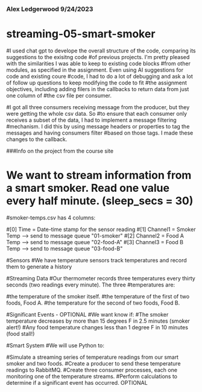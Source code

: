 ### Alex Ledgerwood 9/24/2023
# streaming-05-smart-smoker

#I used chat gpt to develope the overall structure of the code, comparing its suggestions to the exisitng code #of previous projects. I'm pretty pleased with the similarities I was able to keep to existing code blocks #from other modules, as specified in the assignment. Even using AI suggestions for code and existing coure #code, I had to do a lot of debugging and ask a lot of follow up questions to keep modifying the code to fit #the assignment objectives, including adding filers in the callbacks to return data from just one column of #the csv file per consumer.

#I got all three consumers receiving message from the producer, but they were getting the whole csv data. So #to ensure that each consumer only receives a subset of the data, I had to implement a message filtering #mechanism. I did this by using message headers or properties to tag the messages and having consumers filter #based on those tags. I made these changes to the callback.

###Info on the project from the course site

# We want to stream information from a smart smoker. Read one value every half minute. (sleep_secs = 30)

#smoker-temps.csv has 4 columns:

#[0] Time = Date-time stamp for the sensor reading
#[1] Channel1 = Smoker Temp --> send to message queue "01-smoker"
#[2] Channel2 = Food A Temp --> send to message queue "02-food-A"
#[3] Channel3 = Food B Temp --> send to message queue "03-food-B"


#Sensors
#We have temperature sensors track temperatures and record them to generate a history 

#Streaming Data
#Our thermometer records three temperatures every thirty seconds (two readings every minute). The three #temperatures are:

#the temperature of the smoker itself.
#the temperature of the first of two foods, Food A.
#the temperature for the second of two foods, Food B.
 

#Significant Events - OPTIONAL
#We want know if:
#The smoker temperature decreases by more than 15 degrees F in 2.5 minutes (smoker alert!)
#Any food temperature changes less than 1 degree F in 10 minutes (food stall!)
 

#Smart System
#We will use Python to:

#Simulate a streaming series of temperature readings from our smart smoker and two foods.
#Create a producer to send these temperature readings to RabbitMQ.
#Create three consumer processes, each one monitoring one of the temperature streams. 
#Perform calculations to determine if a significant event has occurred. OPTIONAL
